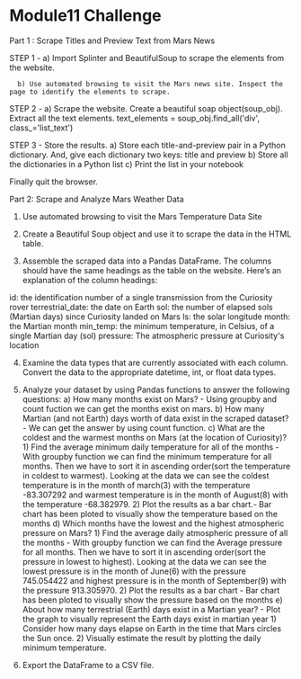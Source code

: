 # Module11 Challenge

Part 1 : Scrape Titles and Preview Text from Mars News

STEP 1 -  a) Import Splinter and BeautifulSoup to scrape the elements from the website. 

	  b) Use automated browsing to visit the Mars news site. Inspect the page to identify the elements to scrape.

STEP 2 - a) Scrape the website. Create a beautiful soap object(soup_obj). Extract all the text elements. 
			text_elements = soup_obj.find_all('div', class_='list_text')

STEP 3 - Store the results. 
	      a) Store each title-and-preview pair in a Python dictionary. And, give each dictionary two keys: title and preview 
	      b) Store all the dictionaries in a Python list
	      c) Print the list in your notebook
			

Finally quit the browser.

Part 2: Scrape and Analyze Mars Weather Data

1. Use automated browsing to visit the Mars Temperature Data Site

2. Create a Beautiful Soup object and use it to scrape the data in the HTML table. 

3. Assemble the scraped data into a Pandas DataFrame. The columns should have the same headings as the table on the website. Here’s an explanation of the column headings:

id: the identification number of a single transmission from the Curiosity rover
terrestrial_date: the date on Earth
sol: the number of elapsed sols (Martian days) since Curiosity landed on Mars
ls: the solar longitude
month: the Martian month
min_temp: the minimum temperature, in Celsius, of a single Martian day (sol)
pressure: The atmospheric pressure at Curiosity's location

4. Examine the data types that are currently associated with each column. Convert the data to the appropriate datetime, int, or float data types.

5. Analyze your dataset by using Pandas functions to answer the following questions:
	a) How many months exist on Mars? - Using groupby and count fuction we can get the months exist on mars.
	b) How many Martian (and not Earth) days worth of data exist in the scraped dataset? - We can get the answer by using count function.
	c) What are the coldest and the warmest months on Mars (at the location of Curiosity)? 
  		 1) Find the average minimum daily temperature for all of the months - With groupby function we can find the minimum temperature for all months. Then we have to sort it in ascending order(sort 		    the temperature in coldest to warmest). Looking at the data we can see the coldest temperature is in the month of march(3) with the temperature -83.307292 and warmest temperature is in the 		    month of August(8) with the temperature -68.382979.
		 2) Plot the results as a bar chart.- Bar chart has been ploted to visually show the temperature based on the months 
	d) Which months have the lowest and the highest atmospheric pressure on Mars? 
		1) Find the average daily atmospheric pressure of all the months - With groupby function we can find the Average pressure for all months. Then we have to sort it in ascending order(sort 		    	   the pressure in lowest to highest). Looking at the data we can see the lowest pressure is in the month of June(6) with the pressure 745.054422 and highest pressure is in the 		   		   month of September(9) with the pressure 913.305970.
		2) Plot the results as a bar chart - Bar chart has been ploted to visually show the pressure based on the months 
	e) About how many terrestrial (Earth) days exist in a Martian year?  - Plot the graph to visually represent the Earth days exist in martian year
   		1) Consider how many days elapse on Earth in the time that Mars circles the Sun once.
		2) Visually estimate the result by plotting the daily minimum temperature.
   
7. Export the DataFrame to a CSV file.

 
